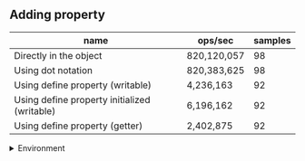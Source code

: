 ## Adding property

|name|ops/sec|samples|
|-|-|-|
|Directly in the object|820,120,057|98|
|Using dot notation|820,383,625|98|
|Using define property (writable)|4,236,163|92|
|Using define property initialized (writable)|6,196,162|92|
|Using define property (getter)|2,402,875|92|


<details>
<summary>Environment</summary>

* __Machine:__ linux x64 | 4 vCPUs | 15.6GB Mem
* __Run:__ Tue Mar 12 2024 18:19:58 GMT+0000 (Coordinated Universal Time)
</details>

<!--
{"environment":{"platform":"linux","arch":"x64","cpus":4,"totalMemory":15.606498718261719},"benchmarks":[{"name":"Directly in the object","opsSec":820120057.1834788,"samples":6},{"name":"Using dot notation","opsSec":820383624.584437,"samples":6},{"name":"Using define property (writable)","opsSec":4236163.266394479,"samples":5},{"name":"Using define property initialized (writable)","opsSec":6196161.770511278,"samples":5},{"name":"Using define property (getter)","opsSec":2402874.9575527916,"samples":4}]}-->
